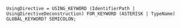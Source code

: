 <!-- This file is generated automatically by infrastructure scripts. Please don't edit by hand. -->

```{ .ebnf .slang-ebnf #UsingDirective }
UsingDirective = USING_KEYWORD (IdentifierPath | UsingDirectiveDeconstruction) FOR_KEYWORD (ASTERISK | TypeName) GLOBAL_KEYWORD? SEMICOLON;
```

